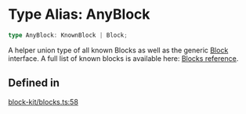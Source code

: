 # Type Alias: AnyBlock

```ts
type AnyBlock: KnownBlock | Block;
```

A helper union type of all known Blocks as well as the generic [Block](Interface.Block.md) interface. A full list of known blocks
is available here: [Blocks reference](https://api.slack.com/reference/block-kit/blocks).

## Defined in

[block-kit/blocks.ts:58](https://github.com/slackapi/node-slack-sdk/blob/main/packages/types/src/block-kit/blocks.ts#L58)
